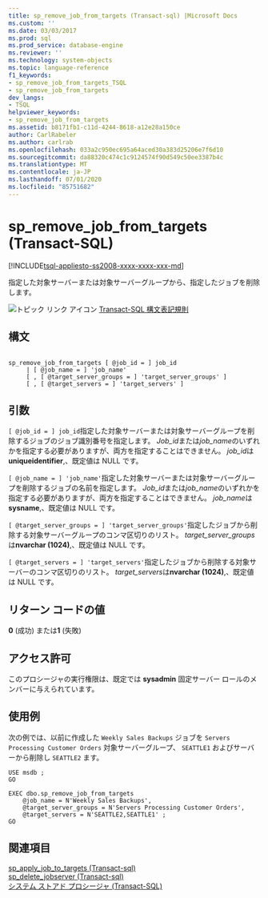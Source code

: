 ```yaml
---
title: sp_remove_job_from_targets (Transact-sql) |Microsoft Docs
ms.custom: ''
ms.date: 03/03/2017
ms.prod: sql
ms.prod_service: database-engine
ms.reviewer: ''
ms.technology: system-objects
ms.topic: language-reference
f1_keywords:
- sp_remove_job_from_targets_TSQL
- sp_remove_job_from_targets
dev_langs:
- TSQL
helpviewer_keywords:
- sp_remove_job_from_targets
ms.assetid: b8171fb1-c11d-4244-8618-a12e28a150ce
author: CarlRabeler
ms.author: carlrab
ms.openlocfilehash: 033a2c950ec695a64aced30a383d25206e7f6d10
ms.sourcegitcommit: da88320c474c1c9124574f90d549c50ee3387b4c
ms.translationtype: MT
ms.contentlocale: ja-JP
ms.lasthandoff: 07/01/2020
ms.locfileid: "85751682"
---
```

# <a name="sp_remove_job_from_targets-transact-sql"></a>sp_remove_job_from_targets (Transact-SQL)
[!INCLUDE[tsql-appliesto-ss2008-xxxx-xxxx-xxx-md](../../includes/applies-to-version/sqlserver.md)]

  指定した対象サーバーまたは対象サーバーグループから、指定したジョブを削除します。  
  
 ![トピック リンク アイコン](../../database-engine/configure-windows/media/topic-link.gif "トピック リンク アイコン") [Transact-SQL 構文表記規則](../../t-sql/language-elements/transact-sql-syntax-conventions-transact-sql.md)  
  
## <a name="syntax"></a>構文  
  
```  
  
sp_remove_job_from_targets [ @job_id = ] job_id   
     | [ @job_name = ] 'job_name'   
     [ , [ @target_server_groups = ] 'target_server_groups' ]   
     [ , [ @target_servers = ] 'target_servers' ]  
```  
  
## <a name="arguments"></a>引数  
`[ @job_id = ] job_id`指定した対象サーバーまたは対象サーバーグループを削除するジョブのジョブ識別番号を指定します。 *Job_id*または*job_name*のいずれかを指定する必要がありますが、両方を指定することはできません。 *job_id*は**uniqueidentifier**,、既定値は NULL です。  
  
`[ @job_name = ] 'job_name'`指定した対象サーバーまたは対象サーバーグループを削除するジョブの名前を指定します。 *Job_id*または*job_name*のいずれかを指定する必要がありますが、両方を指定することはできません。 *job_name*は**sysname**,、既定値は NULL です。  
  
`[ @target_server_groups = ] 'target_server_groups'`指定したジョブから削除する対象サーバーグループのコンマ区切りのリスト。 *target_server_groups*は**nvarchar (1024)**,、既定値は NULL です。  
  
`[ @target_servers = ] 'target_servers'`指定したジョブから削除する対象サーバーのコンマ区切りのリスト。 *target_servers*は**nvarchar (1024)**,、既定値は NULL です。  
  
## <a name="return-code-values"></a>リターン コードの値  
 **0** (成功) または**1** (失敗)  
  
## <a name="permissions"></a>アクセス許可  
 このプロシージャの実行権限は、既定では **sysadmin** 固定サーバー ロールのメンバーに与えられています。  
  
## <a name="examples"></a>使用例  
 次の例では、以前に作成した `Weekly Sales Backups` ジョブを `Servers Processing Customer Orders` 対象サーバーグループ、 `SEATTLE1` およびサーバーから削除し `SEATTLE2` ます。  
  
```  
USE msdb ;  
GO  
  
EXEC dbo.sp_remove_job_from_targets  
    @job_name = N'Weekly Sales Backups',  
    @target_server_groups = N'Servers Processing Customer Orders',   
    @target_servers = N'SEATTLE2,SEATTLE1' ;  
GO  
```  
  
## <a name="see-also"></a>関連項目  
 [sp_apply_job_to_targets &#40;Transact-sql&#41;](../../relational-databases/system-stored-procedures/sp-apply-job-to-targets-transact-sql.md)   
 [sp_delete_jobserver &#40;Transact-sql&#41;](../../relational-databases/system-stored-procedures/sp-delete-jobserver-transact-sql.md)   
 [システム ストアド プロシージャ &#40;Transact-SQL&#41;](../../relational-databases/system-stored-procedures/system-stored-procedures-transact-sql.md)  
  
  

